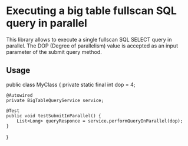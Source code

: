 Executing a big table fullscan SQL query in parallel
==================================================

This library allows to execute a single fullscan SQL SELECT query in parallel. The DOP (Degree of parallelism) value is accepted as an input parameter of the submit query method.

Usage
-------------

public class MyClass {
    private static final int dop = 4;

    @Autowired
    private BigTableQueryService service;

    @Test
    public void testSubmitInParallel() {
        List<Long> queryResponce = service.performQueryInParallel(dop);
    }
}